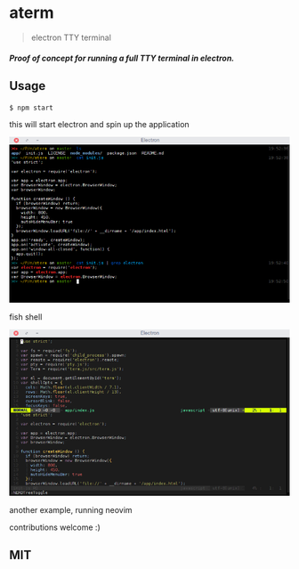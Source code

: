 # aterm
> electron TTY terminal

##### Proof of concept for running a full TTY terminal in electron.

## Usage
`$ npm start`

this will start electron and spin up the application

![screenshot one of aterm](screenshots/1.png)

fish shell

![screenshot one of aterm](screenshots/2.png)

another example, running neovim


contributions welcome :)

## MIT
